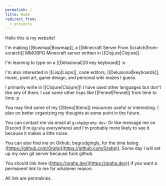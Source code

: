 ```yaml
---
permalink: /
title: Home
redirect_from:
  - projects
---
```

Hello this is my website!

I'm making [[Bowmap|Bowmap]], a [[Minecraft Server From Scratch|from-scratch]] MMORPG Minecraft server written in [[Clojure|Clojure]].

I'm learning to type on a [[Delusional|20 key keyboard]] :o

I'm also interested in [[Lisp|Lisps]], code editors, [[Delusional|keyboards]], music, pixel art, game design, and personal wiki mazes I guess.

I primarily write in [[Clojure|Clojure]]! I have used other languages but don't like any of them. I use some other lisps like [[Fennel|Fennel]] from time to time :p

You may find some of my [[Steno|Steno]] resources useful or interesting. I plan on better organizing my thoughts at some point in the future.

You can contact me via email at `grahp@grahp.dev`. Or like message me on Discord (I'm `@grahp` everywhere) and I'm probably more likely to see it because it makes a little noise.

You can also find me on Github, begrudgingly, for the time being. ([https://github.com/Grahp](https://github.com/Grahp)). Some day I will set up my own git server because fuck github.

You should link here ([https://grahp.dev](https://grahp.dev)) if you want a permanent link to me for whatever reason.


All link are permalinks.
